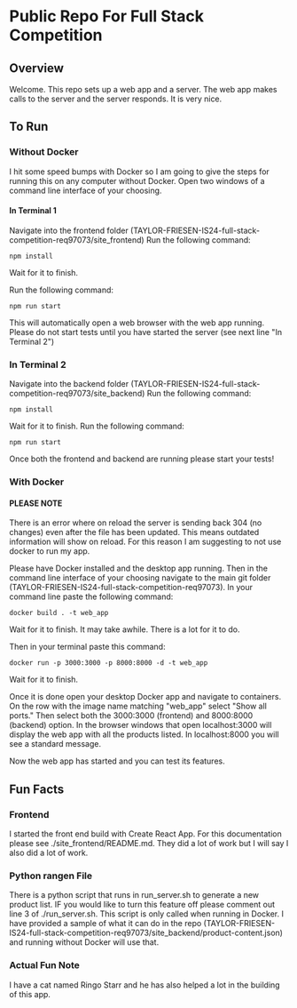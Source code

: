# Public Repo For Full Stack Competition

## Overview

Welcome. This repo sets up a web app and a server. The web app makes calls to the server and the server responds. It is very nice. 

## To Run 

### Without Docker
I hit some speed bumps with Docker so I am going to give the steps for running this on any computer without Docker. 
Open two windows of a command line interface of your choosing. 

#### In Terminal 1
Navigate into the frontend folder (TAYLOR-FRIESEN-IS24-full-stack-competition-req97073/site_frontend)
Run the following command: 

```npm install```

Wait for it to finish. 

Run the following command:

```npm run start```

This will automatically open a web browser with the web app running. Please do not start tests until you have started the server (see next line "In Terminal 2")

### In Terminal 2
Navigate into the backend folder (TAYLOR-FRIESEN-IS24-full-stack-competition-req97073/site_backend)
Run the following command: 

```npm install```

Wait for it to finish. 
Run the following command:

```npm run start```

Once both the frontend and backend are running please start your tests! 


### With Docker
#### PLEASE NOTE 
There is an error where on reload the server is sending back 304 (no changes) even after the file has been updated. This means outdated information will show on reload. 
For this reason I am suggesting to not use docker to run my app. 

Please have Docker installed and the desktop app running. 
Then in the command line interface of your choosing navigate to the main git folder (TAYLOR-FRIESEN-IS24-full-stack-competition-req97073).
In your command line paste the following command: 

```docker build . -t web_app```

Wait for it to finish. It may take awhile. There is a lot for it to do. 

Then in your terminal paste this command:

```docker run -p 3000:3000 -p 8000:8000 -d -t web_app```

Wait for it to finish. 

Once it is done open your desktop Docker app and navigate to containers. 
On the row with the image name matching "web_app" select "Show all ports." 
Then select both the 3000:3000 (frontend) and 8000:8000 (backend) option. 
In the browser windows that open localhost:3000 will display the web app with all the products listed. In localhost:8000 you will see a standard message. 

Now the web app has started and you can test its features.

## Fun Facts

### Frontend
I started the front end build with Create React App. For this documentation please see ./site_frontend/README.md. They did a lot of work but I will say I also did a lot of work. 

### Python rangen File
There is a python script that runs in run_server.sh to generate a new product list. IF you would like to turn this feature off please comment out line 3 of ./run_server.sh.
This script is only called when running in Docker. I have provided a sample of what it can do in the repo (TAYLOR-FRIESEN-IS24-full-stack-competition-req97073/site_backend/product-content.json) and running without Docker will use that. 

### Actual Fun Note
I have a cat named Ringo Starr and he has also helped a lot in the building of this app. 
